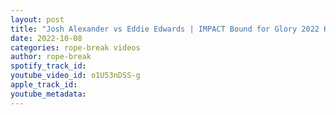 ```yaml
---
layout: post
title: "Josh Alexander vs Eddie Edwards | IMPACT Bound for Glory 2022 Highlights"
date: 2022-10-08
categories: rope-break videos
author: rope-break
spotify_track_id: 
youtube_video_id: o1U53nDSS-g
apple_track_id: 
youtube_metadata: 
---
```

